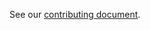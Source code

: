 See our [contributing document](https://project-books.github.io/docs/development/contributing.html).
